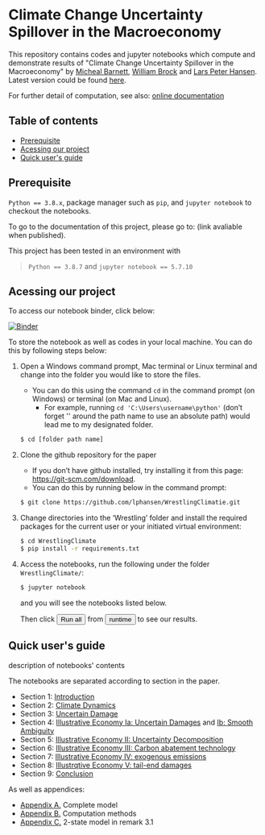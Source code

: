 # Climate Change Uncertainty Spillover in the Macroeconomy
This repository contains codes and jupyter notebooks which compute and demonstrate results of "Climate Change Uncertainty Spillover in the Macroeconomy" by [Micheal Barnett][id1], [William Brock][id2] and [Lars Peter Hansen][id3]. Latest version could be found [here][id4].

For further detail of computation, see also: [online documentation](https://climateuncertaintyspillover.readthedocs.io/en/latest/)

[id1]: tocomplete
[id2]: https://economics.missouri.edu/people/brock
[id3]: https://larspeterhansen.org/
[id4]: https://larspeterhansen.org/research/papers/

## Table of contents
- [Prerequisite](#prerequisite)
- [Acessing our project](#acessing)
- [Quick user's guide](#quick-guide)

## <a name="prerequisite"></a>Prerequisite
`Python == 3.8.x`, package manager such as `pip`,  and `jupyter notebook` to checkout the notebooks.

To go to the documentation of this project, please go to: (link avaliable when published).

This project has been tested in an environment with
> `Python == 3.8.7` and  `jupyter notebook == 5.7.10`

## <a name="acessing"></a>Acessing our project
To access our notebook binder, click below:

[![Binder](https://mybinder.org/badge_logo.svg)](https://mybinder.org/v2/gh/lphansen/ClimateUncertaintySpillover.git/macroAnnual_v2?filepath=sec0_prep.ipynb)

To store the notebook as well as codes in your local machine. You can do this by following steps below:

1.  Open a Windows command prompt, Mac terminal or Linux terminal and change into the folder you would like to store the files.
 	-  You can do this using the command `cd` in the command prompt (on Windows) or terminal (on Mac and Linux).
        - For example, running `cd 'C:\Users\username\python'` (don’t forget '' around the path name to use an absolute path) would lead me to my designated folder.

    ```bash
    $ cd [folder path name]
    ```

2.  Clone the github repository for the paper
    - If you don’t have github installed, try installing it from this page: https://git-scm.com/download.
    - You can do this by running below in the command prompt:

    ```bash
    $ git clone https://github.com/lphansen/WrestlingClimatie.git
    ```

3.  Change directories into the ‘Wrestling’ folder and install the required packages for the current user or your initiated virtual environment:

    ```bash
    $ cd WrestlingClimate
    $ pip install -r requirements.txt
    ```
4. Access the notebooks, run the following under the folder `WrestlingClimate/`:

    ```bash
    $ jupyter notebook
    ```
    and you will see the notebooks listed below.

    Then click <button type = "button" name="runall">Run all</button> from <button type="runtime" name="runtime">runtime</button> to see our results.

## <a name="quick-guide"></a>Quick user's guide

description of notebooks' contents

The notebooks are separated according to section in the paper.
- Section 1: [Introduction](sec1_Introduction.ipynb)
- Section 2: [Climate Dynamics](sec2_UncertainClimateDynamics.ipynb)
- Section 3: [Uncertain Damage](sec3_UncertainDamage.ipynb)
- Section 4: [Illustrative Economy Ia: Uncertain Damages](sec4_IllustrativeEconIa.ipynb) and [Ib: Smooth Ambiguity](sec4_IllustrativeEconIb.ipynb)
- Section 5: [Illustrative Economy II: Uncertainty Decomposition](sec5_IllustrativeEconII.ipynb)
- Section 6: [Illustrative Economy III: Carbon abatement technology](sec6_IllustrativeEconIII.ipynb)
- Section 7: [Illustrative Economy IV: exogenous emissions](sec7_IllustrativeEconIV.ipynb)
- Section 8: [Illustrqtive Economy V: tail-end damages](sec8_IllustrativeEconV.ipynb)
- Section 9: [Conclusion](sec9_Conclusion.ipynb)

As well as appendices:
- [Appendix A.](appendix1.ipynb#A) Complete model
- [Appendix B.](appendix1.ipynb#B) Computation methods
- [Appendix C.](appendix2_remark3p1) 2-state model in remark 3.1

